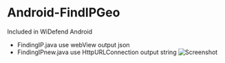 # Android-FindIPGeo

Included in WiDefend Android

- FindingIP.java use webView output json
- FindingIPnew.java use HttpURLConnection output string
![Screenshot](https://github.com/wishihab/Android-FindIPGeo/blob/master/FindingIPnew.PNG)
